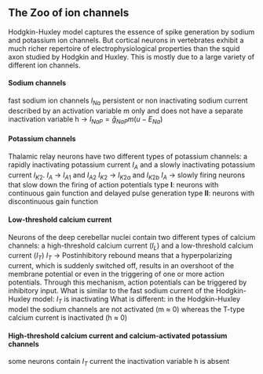 ## The Zoo of ion channels
Hodgkin-Huxley model captures the essence of spike generation by sodium and potassium ion channels. But cortical neurons in vertebrates exhibit a much richer repertoire of electrophysiological properties than the squid axon studied by Hodgkin and Huxley. This is mostly due to a large variety of different ion channels.
#### Sodium channels
fast sodium ion channels $I_{Na}$
persistent or non inactivating sodium current described by an activation variable m only and does not have a separate inactivation variable h  ->  $I_{NaP}=\bar{g}_{NaP}m(u-E_{Na})$
#### Potassium channels
Thalamic relay neurons have two different types of potassium channels: a rapidly inactivating potassium current $I_{A}$ and a slowly inactivating potassium current $I_{K2}$. 
$I_{A}$  ->  $I_{A1}$ and $I_{A2}$
$I_{K2}$  ->  $I_{K2a}$ and $I_{K2b}$
$I_{A}$  ->  slowly firing neurons that slow down the firing of action potentials
type **I**: neurons with continuous gain function and delayed pulse generation
type **II**: neurons with discontinuous gain function
#### Low-threshold calcium current
Neurons of the deep cerebellar nuclei contain two different types of calcium channels: a high-threshold calcium current ($I_{L}$) and a low-threshold calcium current ($I_{T}$)
$I_{T}$  ->  Postinhibitory rebound means that a hyperpolarizing current, which is suddenly switched off, results in an overshoot of the membrane potential or even in the triggering of one or more action potentials. Through this mechanism, action potentials can be triggered by inhibitory input.
What is similar to the fast sodium current of the Hodgkin-Huxley model: $I_{T}$ is inactivating
What is different: in the Hodgkin-Huxley model the sodium channels are not activated (m ≈ 0) whereas the T-type calcium current is inactivated (h ≈ 0)
#### High-threshold calcium current and calcium-activated potassium channels
some neurons contain $I_{T}$ current
the inactivation variable h is absent